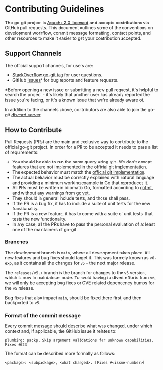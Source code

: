 # Contributing Guidelines

The go-git project is [Apache 2.0 licensed](LICENSE) and accepts
contributions via GitHub pull requests. This document outlines some of the
conventions on development workflow, commit message formatting, contact points,
and other resources to make it easier to get your contribution accepted.

## Support Channels

The official support channels, for users are:

- [StackOverflow go-git tag] for user questions.
- GitHub [Issues]* for bug reports and feature requests.

*Before opening a new issue or submitting a new pull request, it's helpful to
search the project - it's likely that another user has already reported the
issue you're facing, or it's a known issue that we're already aware of.

In addition to the channels above, contributors are also able to join the go-git [discord server].

## How to Contribute

Pull Requests (PRs) are the main and exclusive way to contribute to the official go-git project.
In order for a PR to be accepted it needs to pass a list of requirements:

- You should be able to run the same query using `git`. We don't accept features that are not implemented in the official git implementation.
- The expected behavior must match the [official git implementation].
- The actual behavior must be correctly explained with natural language and providing a minimum working example in Go that reproduces it.
- All PRs must be written in idiomatic Go, formatted according to [gofmt], and without any warnings from [go vet].
- They should in general include tests, and those shall pass.
- If the PR is a bug fix, it has to include a suite of unit tests for the new functionality.
- If the PR is a new feature, it has to come with a suite of unit tests, that tests the new functionality.
- In any case, all the PRs have to pass the personal evaluation of at least one of the maintainers of go-git.

### Branches

The development branch is `main`, where all development takes place.
All new features and bug fixes should target it. This was formely known as `v6-exp`,
as it contains all the changes for `v6` - the next major release.

The `releases/v5.x` branch is the branch for changes to the `v5` version,
which is now in maintaince mode. To avoid having to divert efforts from `v6`,
we will only be accepting bug fixes or CVE related dependency bumps for the
`v5` release.

Bug fixes that also impact `main`, should be fixed there first, and then backported to `v5`.

### Format of the commit message

Every commit message should describe what was changed, under which context and, if applicable, the GitHub issue it relates to:

```
plumbing: packp, Skip argument validations for unknown capabilities. Fixes #623
```

The format can be described more formally as follows:

```
<package>: <subpackage>, <what changed>. [Fixes #<issue-number>]
```

[discord server]: https://discord.gg/8hrxYEVPE5
[StackOverflow go-git tag]: https://stackoverflow.com/questions/tagged/go-git
[Issues]: https://github.com/go-git/go-git/issues
[official git implementation]: https://github.com/git/git
[gofmt]: https://golang.org/cmd/gofmt/
[go vet]: https://golang.org/cmd/vet/
